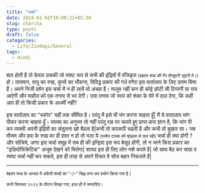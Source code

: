 ```yaml
---
title: "चर्चा"
date: 2024-01-02T10:08:21+05:30
slug: charcha
type: posts
draft: false
categories:
  - Life/Zindagi/General
tags:
  - Hindi
---
```


बात होती है तो केवल उसकी जो स्पष्ट रूप से सभी की इंद्रियों में पंजिकृत <small>(बहतर शब्द की गैर मौजूदगी जूदगी में।) </small>हो। तापमान, वायु का रुख, कुत्तों का भौंकना, विविद्ध प्रकार की गंधें वगैरा इस वार्तालाप के लिए  उत्तम विष्य हैं। अपने निजी दर्षन इस चर्चा में न ही लायें तो अच्छा है। मालूम नहीं कन ही कोई छोटी सी टिप्पणी या राय आऐगी और माहौल को एक तनाव से भर देगी। एसा तनाव जो स्वयं को शंका के घेरे में दाल देगा, कि कहीं आप ही तो किसी प्रकार के अधर्मी नहीं? 

इस वार्तालाप का "स्कोप" यहीं तक सीमित है। परंतु मैं इसे भी भंग करना चाहता हूँ| मैं ये वातालाप भांग पीकर करना चाहता हूँ। स्वयम् का अनुभव तो नहीं परंतू राह पर चलते हुए प्राप्त करा ज्ञान है, कि भांग पी कर व्यक्ती अपनी इंद्रियों का संतुलना खो बैठता है|कभी तो कपकपी चढती है और कभी तो बुखार सा। जब मौसम और हवा के रुख का ही ज्ञात न हो तो भला ये <small>(स्मॉल टाल्क की श्रृंखला से चल रही)</small> चर्चा ही क्या होगी ? और सोचिये, अगर इस चर्चा समूह में सब ही की इन्द्रियां इस रूप बेसूद होंगी, तो न जाने किस प्रकार का "इडियोसिंक्रेटिक" अजूब देखने को मिलेगा| शायद इस ही लिए लोग नशे करते है| जो साथ बैठ कर साफ़ व स्पष्ट चर्चा नहीं कर सकते, इस ही तरह से अपने विचार वे सोच बहार निकलते है| 



------

<small> बेहतर शब्द के आभाव में अंग्रेजी शब्दों का "-/-" चिह्न लगा कर प्रयोग किया गया है | </small>

<small>कभी सितम्बर २०२३ के दौरान लिखा गया,  हाल ही में सम्पादित।  </small>
